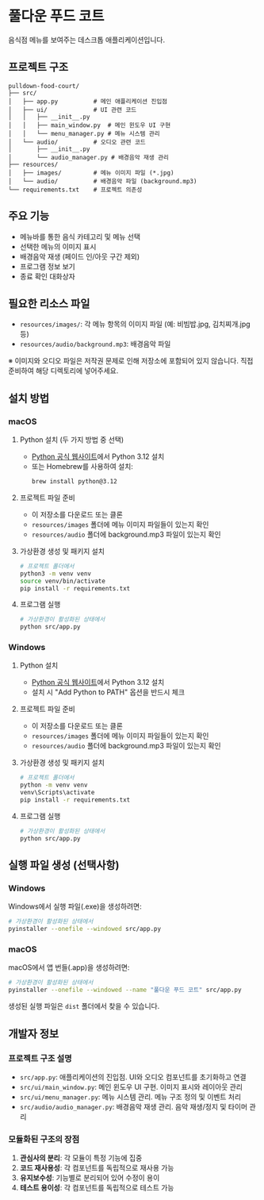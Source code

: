 # 풀다운 푸드 코트

음식점 메뉴를 보여주는 데스크톱 애플리케이션입니다.

## 프로젝트 구조
```
pulldown-food-court/
├── src/
│   ├── app.py          # 메인 애플리케이션 진입점
│   ├── ui/             # UI 관련 코드
│   │   ├── __init__.py
│   │   ├── main_window.py  # 메인 윈도우 UI 구현
│   │   └── menu_manager.py # 메뉴 시스템 관리
│   └── audio/          # 오디오 관련 코드
│       ├── __init__.py
│       └── audio_manager.py # 배경음악 재생 관리
├── resources/
│   ├── images/         # 메뉴 이미지 파일 (*.jpg)
│   └── audio/          # 배경음악 파일 (background.mp3)
└── requirements.txt    # 프로젝트 의존성
```

## 주요 기능
- 메뉴바를 통한 음식 카테고리 및 메뉴 선택
- 선택한 메뉴의 이미지 표시
- 배경음악 재생 (페이드 인/아웃 구간 제외)
- 프로그램 정보 보기
- 종료 확인 대화상자

## 필요한 리소스 파일
- `resources/images/`: 각 메뉴 항목의 이미지 파일 (예: 비빔밥.jpg, 김치찌개.jpg 등)
- `resources/audio/background.mp3`: 배경음악 파일

※ 이미지와 오디오 파일은 저작권 문제로 인해 저장소에 포함되어 있지 않습니다.
직접 준비하여 해당 디렉토리에 넣어주세요.

## 설치 방법

### macOS

1. Python 설치 (두 가지 방법 중 선택)
   - [Python 공식 웹사이트](https://www.python.org/downloads/)에서 Python 3.12 설치
   - 또는 Homebrew를 사용하여 설치:
     ```bash
     brew install python@3.12
     ```

2. 프로젝트 파일 준비
   - 이 저장소를 다운로드 또는 클론
   - `resources/images` 폴더에 메뉴 이미지 파일들이 있는지 확인
   - `resources/audio` 폴더에 background.mp3 파일이 있는지 확인

3. 가상환경 생성 및 패키지 설치
   ```bash
   # 프로젝트 폴더에서
   python3 -m venv venv
   source venv/bin/activate
   pip install -r requirements.txt
   ```

4. 프로그램 실행
   ```bash
   # 가상환경이 활성화된 상태에서
   python src/app.py
   ```

### Windows

1. Python 설치
   - [Python 공식 웹사이트](https://www.python.org/downloads/)에서 Python 3.12 설치
   - 설치 시 "Add Python to PATH" 옵션을 반드시 체크

2. 프로젝트 파일 준비
   - 이 저장소를 다운로드 또는 클론
   - `resources/images` 폴더에 메뉴 이미지 파일들이 있는지 확인
   - `resources/audio` 폴더에 background.mp3 파일이 있는지 확인
   
3. 가상환경 생성 및 패키지 설치
   ```bash
   # 프로젝트 폴더에서
   python -m venv venv
   venv\Scripts\activate
   pip install -r requirements.txt
   ```

4. 프로그램 실행
   ```bash
   # 가상환경이 활성화된 상태에서
   python src/app.py
   ```

## 실행 파일 생성 (선택사항)

### Windows
Windows에서 실행 파일(.exe)을 생성하려면:
```bash
# 가상환경이 활성화된 상태에서
pyinstaller --onefile --windowed src/app.py
```

### macOS
macOS에서 앱 번들(.app)을 생성하려면:
```bash
# 가상환경이 활성화된 상태에서
pyinstaller --onefile --windowed --name "풀다운 푸드 코트" src/app.py
```

생성된 실행 파일은 `dist` 폴더에서 찾을 수 있습니다.

## 개발자 정보

### 프로젝트 구조 설명
- `src/app.py`: 애플리케이션의 진입점. UI와 오디오 컴포넌트를 초기화하고 연결
- `src/ui/main_window.py`: 메인 윈도우 UI 구현. 이미지 표시와 레이아웃 관리
- `src/ui/menu_manager.py`: 메뉴 시스템 관리. 메뉴 구조 정의 및 이벤트 처리
- `src/audio/audio_manager.py`: 배경음악 재생 관리. 음악 재생/정지 및 타이머 관리

### 모듈화된 구조의 장점
1. **관심사의 분리**: 각 모듈이 특정 기능에 집중
2. **코드 재사용성**: 각 컴포넌트를 독립적으로 재사용 가능
3. **유지보수성**: 기능별로 분리되어 있어 수정이 용이
4. **테스트 용이성**: 각 컴포넌트를 독립적으로 테스트 가능
